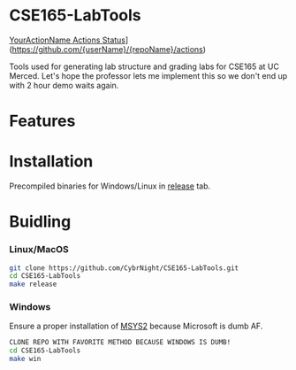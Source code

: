 
# CSE165-LabTools

[YourActionName Actions Status](https://github.com/CybrNight/CSE165-LabTools/workflows/{workflowName}/badge.svg)](https://github.com/{userName}/{repoName}/actions)

Tools used for generating lab structure and grading labs for CSE165 at UC Merced.
Let's hope the professor lets me implement this so we don't end up with 2 hour demo waits again.

# Features

# Installation
Precompiled binaries for Windows/Linux in [release](https://github.com/CybrNight/CSE165-LabTools/releases) tab.

# Buidling

### Linux/MacOS
```bash
git clone https://github.com/CybrNight/CSE165-LabTools.git
cd CSE165-LabTools
make release
```
### Windows 
Ensure a proper installation of [MSYS2](https://www.msys2.org/) because Microsoft is dumb AF.
```bash
CLONE REPO WITH FAVORITE METHOD BECAUSE WINDOWS IS DUMB!
cd CSE165-LabTools
make win
```
